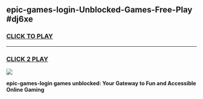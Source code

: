 
## epic-games-login-Unblocked-Games-Free-Play #dj6xe
<h3>
<a href="https://us.freeplayer.one?title=epic-games-login&ref=9M">CLICK TO PLAY</a></h3>
<hr>

<h3>
<a href="https://us.freeplayer.one?title=epic-games-login&ref=9M">CLICK 2 PLAY</a>
  
</h3>

<a href="https://us.freeplayer.one?title=epic-games-login&ref=9M"><img src="https://clearcache.store/games.png"></a>


**epic-games-login games unblocked: Your Gateway to Fun and Accessible Online Gaming**
